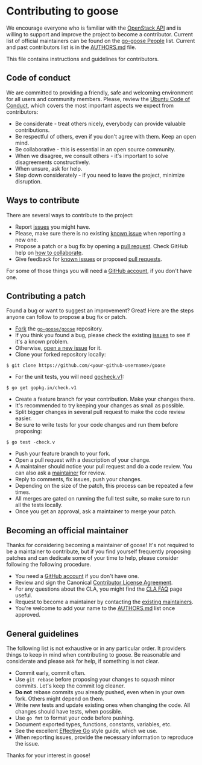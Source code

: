 Contributing to goose
=====================

We encourage everyone who is familiar with the [OpenStack
API](http://developer.openstack.org/api-ref.html) and is willing to
support and improve the project to become a contributor. Current list
of official maintainers can be found on the [go-goose People](https://github.com/orgs/go-goose/people)
list. Current and past contributors list is in the [AUTHORS.md](AUTHORS.md) file.

This file contains instructions and guidelines for contributors.

Code of conduct
---------------

We are committed to providing a friendly, safe and welcoming environment
for all users and community members. Please, review the [Ubuntu Code of Conduct](https://launchpad.net/codeofconduct/1.1),
which covers the most important aspects we expect from contributors:

 * Be considerate - treat others nicely, everybody can provide valuable contributions.
 * Be respectful of others, even if you don't agree with them. Keep an open mind.
 * Be collaborative - this is essential in an open source community.
 * When we disagree, we consult others - it's important to solve disagreements constructively.
 * When unsure, ask for help.
 * Step down considerately - if you need to leave the project, minimize disruption.

Ways to contribute
------------------

There are several ways to contribute to the project:

 * Report [issues](https://github.com/go-goose/goose/issues/new) you might have.
 * Please, make sure there is no existing [known issue](https://github.com/go-goose/goose/issues) when reporting a new one.
 * Propose a patch or a bug fix by opening a [pull request](https://help.github.com/articles/creating-a-pull-request/). Check GitHub help on [how to collaborate](https://help.github.com/categories/collaborating/).
 * Give feedback for [known issues](https://github.com/go-goose/goose/issues/) or proposed [pull requests](https://github.com/go-goose/goose/pulls).

For some of those things you will need a [GitHub account](https://github.com/signup/free), if you don't have one.

Contributing a patch
--------------------

Found a bug or want to suggest an improvement?
Great! Here are the steps anyone can follow to propose a bug fix or patch.

 * [Fork](https://help.github.com/articles/fork-a-repo/) the [`go-goose/goose`](https://github.com/go-goose/goose) repository.
 * If you think you found a bug, please check the existing [issues](https://github.com/go-goose/goose/issues) to see if it's a known problem.
 * Otherwise, [open a new issue](https://github.com/go-goose/goose/issues/new) for it.
 * Clone your forked repository locally:
```
$ git clone https://github.com/<your-github-username>/goose
```
 * For the unit tests, you will need [gocheck.v1](https://github.com/go-check/check):
```
$ go get gopkg.in/check.v1
```
 * Create a feature branch for your contribution. Make your changes there. 
 * It's recommended to try keeping your changes as small as possible.
 * Split bigger changes in several pull request to make the code review easier.
 * Be sure to write tests for your code changes and run them before proposing:
```
$ go test -check.v
```
 * Push your feature branch to your fork.
 * Open a pull request with a description of your change.
 * A maintainer should notice your pull request and do a code review. You can also ask a [maintainer](https://github.com/orgs/go-goose/people) for review.
 * Reply to comments, fix issues, push your changes. 
 * Depending on the size of the patch, this process can be repeated a few times.
 * All merges are gated on running the full test suite, so make sure to run all the tests locally.
 * Once you get an approval, ask a maintainer to merge your patch.

Becoming an official maintainer
-------------------------------

Thanks for considering becoming a maintainer of goose! It's not
required to be a maintainer to contribute, but if you find yourself
frequently proposing patches and can dedicate some of your time to
help, please consider following the following procedure.

 * You need a [GitHub account](https://github.com/signup/free) if you don't have one.
 * Review and sign the Canonical [Contributor License Agreement](http://www.ubuntu.com/legal/contributors/).
 * For any questions about the CLA, you might find the [CLA FAQ](http://www.ubuntu.com/legal/contributors/licence-agreement-faq) page useful.
 * Request to become a maintainer by contacting the [existing maintainers](https://github.com/orgs/go-goose/people).
 * You're welcome to add your name to the [AUTHORS.md](AUTHORS.md) list once approved.

General guidelines
------------------

The following list is not exhaustive or in any particular order. It
providers things to keep in mind when contributing to goose. Be
reasonable and considerate and please ask for help, if something is
not clear.

 * Commit early, commit often.
 * Use `git rebase` before proposing your changes to squash minor commits. Let's keep the commit log cleaner.
 * **Do not** rebase commits you already pushed, even when in your own fork. Others might depend on them.
 * Write new tests and update existing ones when changing the code. All changes should have tests, when possible.
 * Use `go fmt` to format your code before pushing.
 * Document exported types, functions, constants, variables, etc.
 * See the excellent [Effective Go](http://golang.org/doc/effective_go.html) style guide, which we use.
 * When reporting issues, provide the necessary information to reproduce the issue.

Thanks for your interest in goose!
